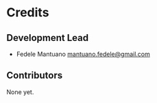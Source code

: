 # Credits

## Development Lead
 
 - Fedele Mantuano <mantuano.fedele@gmail.com>

## Contributors

None yet.

